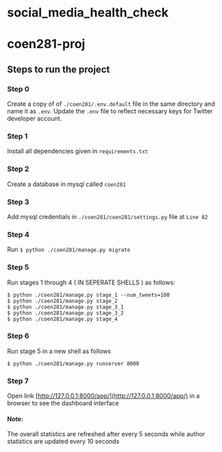 # social_media_health_check
# coen281-proj

## Steps to run the project

### Step 0
Create a copy of of ```./coen281/.env.default``` file in the same directory and name it as ```.env```.
Update the ```.env``` file to reflect necessary keys for Twitter developer account.

### Step 1
Install all dependencies given in ```requirements.txt```

### Step 2
Create a database in mysql called ```coen281```

### Step 3
Add mysql credentials in ```./coen281/coen281/settings.py``` file at ```Line 82```

### Step 4
Run ```$ python ./coen281/manage.py migrate```

### Step 5
Run stages 1 through 4 ( IN SEPERATE SHELLS ) as follows:
```
$ python ./coen281/manage.py stage_1 --num_tweets=100
$ python ./coen281/manage.py stage_2
$ python ./coen281/manage.py stage_3_1
$ python ./coen281/manage.py stage_3_2
$ python ./coen281/manage.py stage_4
```
### Step 6
Run stage 5 in a new shell as follows
```
$ python ./coen281/manage.py runserver 8000
```
### Step 7
Open link [http://127.0.0.1:8000/app/](http://127.0.0.1:8000/app/) in a browser to see the dashboard interface
#### Note:
The overall statistics are refreshed after every 5 seconds while author statistics are updated every 10 seconds
